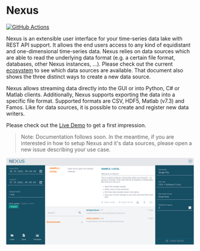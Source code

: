 # Nexus

[![GitHub Actions](https://github.com/malstroem-labs/nexus/actions/workflows/build-and-publish.yml/badge.svg?branch=master)](https://github.com/malstroem-labs/nexus/actions)

Nexus is an extensible user interface for your time-series data lake with REST API support. It allows the end users access to any kind of equidistant and one-dimensional time-series data. Nexus relies on data sources which are able to read the underlying data format (e.g. a certain file format, databases, other Nexus instances, ...). Please check out the current [ecosystem](notes/ecosystem.md) to see which data sources are available. That document also shows the three distinct ways to create a new data source.

Nexus allows streaming data directly into the GUI or into Python, C# or Matlab clients. Additionally, Nexus supports exporting the data into a specific file format. Supported formats are CSV, HDF5, Matlab (v7.3) and Famos. Like for data sources, it is possible to create and register new data writers.

Please check out the [Live Demo](https://malstroem-labs.github.io/nexus/) to get a first impression.

> Note: Documentation follows soon. In the meantime, if you are interested in how to setup Nexus and it's data sources, please open a new issue describing your use case.
 
![Nexus Demo](doc/images/demo.png)
